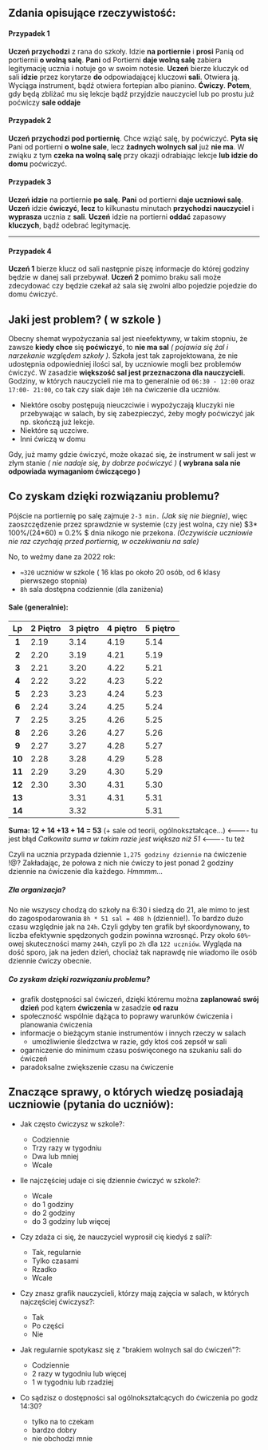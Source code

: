 ## Zdania opisujące rzeczywistość:

#### Przypadek 1
**Uczeń przychodzi** z rana do szkoły. Idzie **na portiernie** i **prosi** Panią od portiernii **o wolną salę**. **Pani** od Portierni **daje wolną salę** zabiera legitymację ucznia i notuje go w swoim notesie. **Uczeń** bierze kluczyk od sali **idzie** przez korytarze **do** odpowiadającej kluczowi **sali**. Otwiera ją. Wyciąga instrument, bądź otwiera fortepian albo pianino. **Ćwiczy**. **Potem**, gdy będą zbliżać mu się lekcje bądź przyjdzie nauczyciel lub po prostu już poćwiczy **sale oddaje**

#### Przypadek 2
**Uczeń przychodzi pod portiernię**. Chce wziąć salę, by poćwiczyć. **Pyta się** Pani od portierni **o wolne sale**, lecz **żadnych wolnych sal** już **nie ma**. W zwiąku z tym **czeka na wolną salę** przy okazji odrabiając lekcje **lub idzie do domu** poćwiczyć.

#### Przypadek 3
**Uczeń idzie** na portiernie **po salę**. **Pani** od portierni **daje uczniowi salę**. **Uczeń** idzie **ćwiczyć**, **lecz** to kilkunastu minutach **przychodzi nauczyciel** i **wyprasza** ucznia z **sali**.
**Uczeń** idzie na portierni **oddać** zapasowy **kluczych**, bądź odebrać legitymację.
****

#### Przypadek 4 
**Uczeń 1** bierze klucz od sali następnie piszę informacje do której godziny będzie w danej sali przebywał. **Uczeń 2** pomimo braku sali może zdecydować czy będzie czekał aż sala się zwolni albo pojedzie pojedzie do domu ćwiczyć.

## Jaki jest problem? ( w szkole )
Obecny shemat wypożyczania sal jest nieefektywny, w takim stopniu, że zawsze **kiedy chce** się **poćwiczyć**, to **nie ma sal** *( pojawia się żal i narzekanie względem szkoły )*.
Szkoła jest tak zaprojektowana, że nie udostępnia odpowiedniej ilości sal, by uczniowie mogli bez problemów ćwiczyć. W zasadzie **większość sal jest przeznaczona dla nauczycieli**. Godziny, w których nauczycieli nie ma to generalnie od `06:30 - 12:00` oraz `17:00- 21:00`, co tak czy siak daje `10h` na ćwiczenie dla uczniów.

- Niektóre osoby postępują nieuczciwie i wypożyczają kluczyki nie przebywając w salach, by się zabezpieczyć, żeby mogły poćwiczyć jak np. skończą już lekcje.
- Niektóre są uczciwe.
- Inni ćwiczą w domu


Gdy, już mamy gdzie ćwiczyć, może okazać się, że instrument w sali jest w złym stanie *( nie nadaje się, by dobrze poćwiczyć )* **( wybrana sala nie odpowiada wymaganiom ćwiczącego )**

## Co zyskam dzięki rozwiązaniu problemu?
Pójście na portiernię po salę zajmuje `2-3 min.` *(Jak się nie biegnie)*, więc zaoszczędzenie przez sprawdznie w systemie (czy jest wolna, czy nie) $3* 100\%/(24*60) ≈ 0.2\% $ dnia nikogo nie przekona. *(Oczywiście uczniowie nie raz czychają przed portiernią, w oczekiwaniu na sale)*

No, to weźmy dane za 2022 rok:
- `≈320` uczniów w szkole ( 16 klas po około 20 osób, od 6 klasy pierwszego stopnia)
- `8h` sala dostępna codziennie (dla zaniżenia)


#### Sale (generalnie):
|   Lp   | 2 Piętro | 3 piętro | 4 piętro | 5 piętro |
| :----: | -------- | -------- | -------- | -------- |
| **1**  | 2.19     | 3.14     | 4.19     | 5.14     |
| **2**  | 2.20     | 3.19     | 4.21     | 5.19     |
| **3**  | 2.21     | 3.20     | 4.22     | 5.21     |
| **4**  | 2.22     | 3.22     | 4.23     | 5.22     |
| **5**  | 2.23     | 3.23     | 4.24     | 5.23     |
| **6**  | 2.24     | 3.24     | 4.25     | 5.24     |
| **7**  | 2.25     | 3.25     | 4.26     | 5.25     |
| **8**  | 2.26     | 3.26     | 4.27     | 5.26     |
| **9**  | 2.27     | 3.27     | 4.28     | 5.27     |
| **10** | 2.28     | 3.28     | 4.29     | 5.28     |
| **11** | 2.29     | 3.29     | 4.30     | 5.29     |
| **12** | 2.30     | 3.30     | 4.31     | 5.30     |
| **13** |          | 3.31     | 4.31     | 5.31     |
| **14** |          | 3.32     |          | 5.31     |

**Suma: 12 + 14 +13 + 14 = 53** (+ sale od teorii, ogólnokształcące...) <---- tu jest błąd 
*Całkowita suma w takim razie jest większa niż 51* <---- tu też 

Czyli na ucznia przypada dziennie `1,275 godziny dziennie` na ćwiczenie !@?
Zakładając, że połowa z nich nie ćwiczy to jest ponad 2 godziny dziennie na ćwiczenie dla 
każdego. *Hmmmm...*
##### Zła organizacja?
No nie wszyscy chodzą do szkoły na 6:30 i siedzą do 21, ale mimo to jest do zagospodarowania `8h * 51 sal = 408 h` (dziennie!). To bardzo dużo czasu względnie jak na `24h`. Czyli gdyby ten grafik był skoordynowany, to liczba efektywnie spędzonych godzin powinna wzrosnąć. Przy około `60%`-owej skuteczności mamy `244h`, czyli po `2h` dla `122 uczniów`. Wygląda na dość sporo, jak na jeden dzień, chociaż tak naprawdę nie wiadomo ile osób dziennie ćwiczy obecnie.

##### Co zyskam dzięki rozwiązaniu problemu?
- grafik dostępności sal ćwiczeń, dzięki któremu można **zaplanować swój dzień** pod kątem **ćwiczenia** w zasadzie **od razu**
- społeczność wspólnie dążąca to poprawy warunków ćwiczenia i planowania ćwiczenia
- informacje o bieżącym stanie instrumentów i innych rzeczy w salach
  - umożliwienie śledzctwa w razie, gdy ktoś coś zepsół w sali
- ogarniczenie do minimum czasu poświęconego na szukaniu sali do ćwiczeń
- paradoksalne zwiększenie czasu na ćwiczenie
  
## Znaczące sprawy, o których wiedzę posiadają uczniowie (pytania do uczniów):
- Jak często ćwiczysz w szkole?:
  - Codziennie
  - Trzy razy w tygodniu
  - Dwa lub mniej
  - Wcale
- Ile najczęściej udaje ci się dziennie ćwiczyć w szkole?:
  - Wcale
  - do 1 godziny
  - do 2 godziny
  - do 3 godziny lub więcej 
- Czy zdaża ci się, że nauczyciel wyprosił cię kiedyś z sali?:
  - Tak, regularnie
  - Tylko czasami
  - Rzadko
  - Wcale
- Czy znasz grafik nauczycieli, którzy mają zajęcia w salach, w których najczęściej ćwiczysz?:
  - Tak
  - Po części
  - Nie
- Jak regularnie spotykasz się z "brakiem wolnych sal do ćwiczeń"?:
  - Codziennie
  - 2 razy w tygodniu lub więcej
  - 1 w tygodniu lub rzadziej





- Co sądzisz o dostępności sal ogólnokształcących do ćwiczenia po godz 14:30?
  - tylko na to czekam
  - bardzo dobry
  - nie obchodzi mnie

